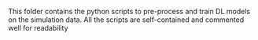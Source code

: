 This folder contains the python scripts to pre-process and train DL models on the simulation data.
All the scripts are self-contained and commented well for readability
